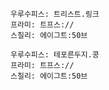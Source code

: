 ```쿠스통-프라메스
우루수피스: 트리스트.링크
프라미: 트프스://
스칠리: 에이그트:50브
```

```쿠스통-프라메스
우루수피스: 테포른두지.콩
프라미: 트프스://
스칠리: 에이그트:50브
```
